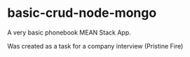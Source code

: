 # basic-crud-node-mongo

A very basic phonebook MEAN Stack App.

Was created as a task for a company interview (Pristine Fire)
